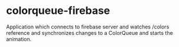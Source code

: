 # colorqueue-firebase
Application which connects to firebase server and watches /colors reference and synchronizes changes to a ColorQueue and starts the animation.
